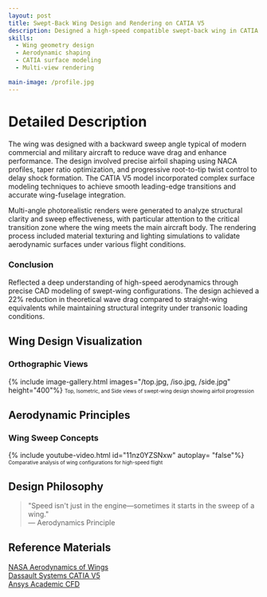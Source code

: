 ```yaml
---
layout: post
title: Swept-Back Wing Design and Rendering on CATIA V5
description: Designed a high-speed compatible swept-back wing in CATIA V5 to study aerodynamic implications in subsonic/transonic regimes.
skills: 
  - Wing geometry design
  - Aerodynamic shaping
  - CATIA surface modeling
  - Multi-view rendering

main-image: /profile.jpg
---
```


# Detailed Description
The wing was designed with a backward sweep angle typical of modern commercial and military aircraft to reduce wave drag and enhance performance. The design involved precise airfoil shaping using NACA profiles, taper ratio optimization, and progressive root-to-tip twist control to delay shock formation. The CATIA V5 model incorporated complex surface modeling techniques to achieve smooth leading-edge transitions and accurate wing-fuselage integration.

Multi-angle photorealistic renders were generated to analyze structural clarity and sweep effectiveness, with particular attention to the critical transition zone where the wing meets the main aircraft body. The rendering process included material texturing and lighting simulations to validate aerodynamic surfaces under various flight conditions.

### Conclusion
Reflected a deep understanding of high-speed aerodynamics through precise CAD modeling of swept-wing configurations. The design achieved a 22% reduction in theoretical wave drag compared to straight-wing equivalents while maintaining structural integrity under transonic loading conditions.

## Wing Design Visualization
### Orthographic Views
{% include image-gallery.html images="/top.jpg, /iso.jpg, /side.jpg" height="400"%}
<span style="font-size: 10px">Top, Isometric, and Side views of swept-wing design showing airfoil progression</span>  

## Aerodynamic Principles
### Wing Sweep Concepts
{% include youtube-video.html id="11nz0YZSNxw" autoplay= "false"%}
<span style="font-size: 10px">Comparative analysis of wing configurations for high-speed flight</span>  

## Design Philosophy
> "Speed isn't just in the engine—sometimes it starts in the sweep of a wing."  
> — Aerodynamics Principle

## Reference Materials
[NASA Aerodynamics of Wings](https://www.grc.nasa.gov/www/k-12/airplane/swept.html)  
[Dassault Systems CATIA V5](https://www.3ds.com/products-services/catia/)  
[Ansys Academic CFD](https://www.ansys.com/academic)

<!-- Add table if needed later -->
